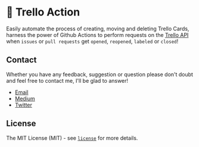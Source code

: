 # 🤖 Trello Action
Easily automate the process of creating, moving and deleting Trello Cards, harness the power of Github Actions to perform requests on the [Trello API](https://developer.atlassian.com/cloud/trello/guides/rest-api/api-introduction/) when `issues` or `pull requests` get `opened`, `reopened`, `labeled` or `closed`!

## Contact
Whether you have any feedback, suggestion or question please don't doubt and feel free to contact me, I'll be glad to answer!

- [Email](mailto:kevinsunercontacto@gmail.com)
- [Medium](https://medium.com/@ksrof)
- [Twitter](https://twitter.com/itsksrof)

## License
The MIT License (MIT) - see [`license`](https://github.com/ksrof/trello-action/blob/main/LICENSE) for more details.

